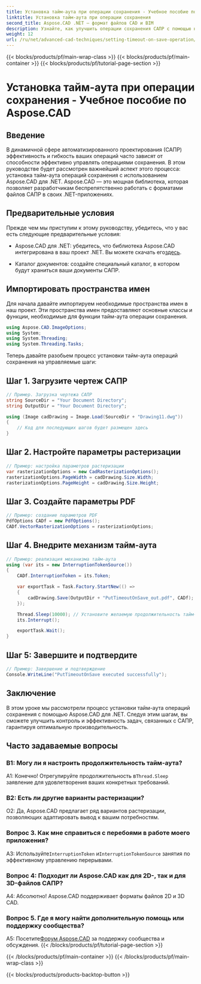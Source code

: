 ```yaml
---
title: Установка тайм-аута при операции сохранения - Учебное пособие по Aspose.CAD
linktitle: Установка тайм-аута при операции сохранения
second_title: Aspose.CAD .NET — формат файлов CAD и BIM
description: Узнайте, как улучшить операции сохранения САПР с помощью настроек тайм-аута с помощью Aspose.CAD для .NET. Повысьте эффективность и контроль в своих приложениях .NET.
weight: 12
url: /ru/net/advanced-cad-techniques/setting-timeout-on-save-operation/
---
```


{{< blocks/products/pf/main-wrap-class >}}
{{< blocks/products/pf/main-container >}}
{{< blocks/products/pf/tutorial-page-section >}}

# Установка тайм-аута при операции сохранения - Учебное пособие по Aspose.CAD

## Введение

В динамичной сфере автоматизированного проектирования (САПР) эффективность и гибкость ваших операций часто зависят от способности эффективно управлять операциями сохранения. В этом руководстве будет рассмотрен важнейший аспект этого процесса: установка тайм-аута операций сохранения с использованием Aspose.CAD для .NET. Aspose.CAD — это мощная библиотека, которая позволяет разработчикам беспрепятственно работать с форматами файлов САПР в своих .NET-приложениях.

## Предварительные условия

Прежде чем мы приступим к этому руководству, убедитесь, что у вас есть следующие предварительные условия:

-  Aspose.CAD для .NET: убедитесь, что библиотека Aspose.CAD интегрирована в ваш проект .NET. Вы можете скачать его[здесь](https://releases.aspose.com/cad/net/).

- Каталог документов: создайте специальный каталог, в котором будут храниться ваши документы САПР.

## Импортировать пространства имен

Для начала давайте импортируем необходимые пространства имен в наш проект. Эти пространства имен предоставляют основные классы и функции, необходимые для функции тайм-аута операции сохранения.

```csharp
using Aspose.CAD.ImageOptions;
using System;
using System.Threading;
using System.Threading.Tasks;
```

Теперь давайте разобьем процесс установки тайм-аута операций сохранения на управляемые шаги:

## Шаг 1. Загрузите чертеж САПР

```csharp
// Пример. Загрузка чертежа САПР
string SourceDir = "Your Document Directory";
string OutputDir = "Your Document Directory";

using (Image cadDrawing = Image.Load(SourceDir + "Drawing11.dwg"))
{
    // Код для последующих шагов будет размещен здесь
}
```

## Шаг 2. Настройте параметры растеризации

```csharp
// Пример: настройка параметров растеризации
var rasterizationOptions = new CadRasterizationOptions();
rasterizationOptions.PageWidth = cadDrawing.Size.Width;
rasterizationOptions.PageHeight = cadDrawing.Size.Height;
```

## Шаг 3. Создайте параметры PDF

```csharp
// Пример: создание параметров PDF
PdfOptions CADf = new PdfOptions();
CADf.VectorRasterizationOptions = rasterizationOptions;
```

## Шаг 4. Внедрите механизм тайм-аута

```csharp
// Пример: реализация механизма тайм-аута
using (var its = new InterruptionTokenSource())
{
    CADf.InterruptionToken = its.Token;

    var exportTask = Task.Factory.StartNew(() =>
    {
        cadDrawing.Save(OutputDir + "PutTimeoutOnSave_out.pdf", CADf);
    });

    Thread.Sleep(10000); // Установите желаемую продолжительность тайм-аута в миллисекундах.
    its.Interrupt();

    exportTask.Wait();
}
```

## Шаг 5: Завершите и подтвердите

```csharp
// Пример: Завершение и подтверждение
Console.WriteLine("PutTimeoutOnSave executed successfully");
```

## Заключение

В этом уроке мы рассмотрели процесс установки тайм-аута операций сохранения с помощью Aspose.CAD для .NET. Следуя этим шагам, вы сможете улучшить контроль и эффективность задач, связанных с САПР, гарантируя оптимальную производительность.

## Часто задаваемые вопросы

### В1: Могу ли я настроить продолжительность тайм-аута?

А1: Конечно! Отрегулируйте продолжительность в`Thread.Sleep` заявление для удовлетворения ваших конкретных требований.

### В2: Есть ли другие варианты растеризации?

О2: Да, Aspose.CAD предлагает ряд вариантов растеризации, позволяющих адаптировать вывод к вашим потребностям.

### Вопрос 3. Как мне справиться с перебоями в работе моего приложения?

 A3: Используйте`InterruptionToken` и`InterruptionTokenSource` занятия по эффективному управлению перерывами.

### Вопрос 4: Подходит ли Aspose.CAD как для 2D-, так и для 3D-файлов САПР?

А4: Абсолютно! Aspose.CAD поддерживает форматы файлов 2D и 3D CAD.

### Вопрос 5. Где я могу найти дополнительную помощь или поддержку сообщества?

A5: Посетите[Форум Aspose.CAD](https://forum.aspose.com/c/cad/19) за поддержку сообщества и обсуждения.
{{< /blocks/products/pf/tutorial-page-section >}}

{{< /blocks/products/pf/main-container >}}
{{< /blocks/products/pf/main-wrap-class >}}

{{< blocks/products/products-backtop-button >}}

